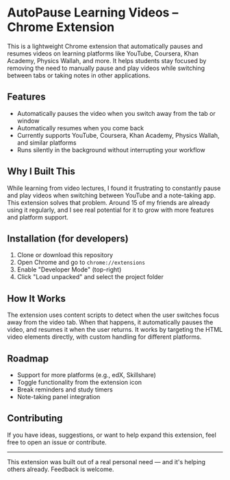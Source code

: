 # AutoPause Learning Videos – Chrome Extension

This is a lightweight Chrome extension that automatically pauses and resumes videos on learning platforms like YouTube, Coursera, Khan Academy, Physics Wallah, and more. It helps students stay focused by removing the need to manually pause and play videos while switching between tabs or taking notes in other applications.

## Features

- Automatically pauses the video when you switch away from the tab or window
- Automatically resumes when you come back
- Currently supports YouTube, Coursera, Khan Academy, Physics Wallah, and similar platforms
- Runs silently in the background without interrupting your workflow

## Why I Built This

While learning from video lectures, I found it frustrating to constantly pause and play videos when switching between YouTube and a note-taking app. This extension solves that problem. Around 15 of my friends are already using it regularly, and I see real potential for it to grow with more features and platform support.

## Installation (for developers)

1. Clone or download this repository
2. Open Chrome and go to `chrome://extensions`
3. Enable "Developer Mode" (top-right)
4. Click "Load unpacked" and select the project folder

## How It Works

The extension uses content scripts to detect when the user switches focus away from the video tab. When that happens, it automatically pauses the video, and resumes it when the user returns. It works by targeting the HTML video elements directly, with custom handling for different platforms.

## Roadmap

- Support for more platforms (e.g., edX, Skillshare)
- Toggle functionality from the extension icon
- Break reminders and study timers
- Note-taking panel integration

## Contributing

If you have ideas, suggestions, or want to help expand this extension, feel free to open an issue or contribute.

---

This extension was built out of a real personal need — and it's helping others already. Feedback is welcome.

